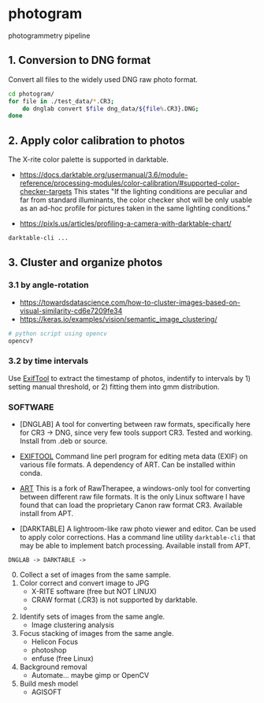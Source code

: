 
# photogram
photogrammetry pipeline


## 1. Conversion to DNG format
Convert all files to the widely used DNG raw photo format.
```bash
cd photogram/
for file in ./test_data/*.CR3; 
	do dnglab convert $file dng_data/${file%.CR3}.DNG;
done
````


## 2. Apply color calibration to photos
The X-rite color palette is supported in darktable. 
- https://docs.darktable.org/usermanual/3.6/module-reference/processing-modules/color-calibration/#supported-color-checker-targets
This states "If the lighting conditions are peculiar and far 
from standard illuminants, the color checker shot will be only usable as 
an ad-hoc profile for pictures taken in the same lighting conditions."

- https://pixls.us/articles/profiling-a-camera-with-darktable-chart/

```bash
darktable-cli ...
````

## 3. Cluster and organize photos 

### 3.1 by angle-rotation

- https://towardsdatascience.com/how-to-cluster-images-based-on-visual-similarity-cd6e7209fe34
- https://keras.io/examples/vision/semantic_image_clustering/
```bash
# python script using opencv
opencv?
```

### 3.2 by time intervals

Use [ExifTool](https://exiftool.org) to extract the timestamp of photos, indentify to intervals by 1) setting manual threshold, or 2) fitting them into gmm distribution.


### SOFTWARE

- [DNGLAB]
A tool for converting between raw formats, specifically here for CR3 -> DNG,
since very few tools support CR3. Tested and working. Install from .deb or source.

- [EXIFTOOL](https://exiftool.org/)
Command line perl program for editing meta data (EXIF) on various file formats. 
A dependency of ART. Can be installed within conda.

- [ART](https://garridodiaz.com/canon-cr3-support-in-linux-using-art-rawtherapee-clone/)
This is a fork of RawTherapee, a windows-only tool for converting between
different raw file formats. It is the only Linux software I have found that
can load the proprietary Canon raw format CR3. Available install from APT.

- [DARKTABLE]
A lightroom-like raw photo viewer and editor. Can be used to apply color 
corrections. Has a command line utility `darktable-cli` that may be able to 
implement batch processing. Available install from APT.


```
DNGLAB -> DARKTABLE -> 
```


0. Collect a set of images from the same sample.
1. Color correct and convert image to JPG
	- X-RITE software (free but NOT LINUX)
	- CRAW format (.CR3) is not supported by darktable.
	- 
2. Identify sets of images from the same angle.
	- Image clustering analysis
3. Focus stacking of images from the same angle.
	- Helicon Focus
	- photoshop
	- enfuse (free Linux)
4. Background removal
	- Automate... maybe gimp or OpenCV
5. Build mesh model
	- AGISOFT

